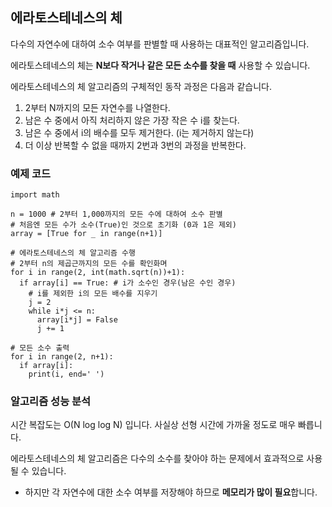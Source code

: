 ## 에라토스테네스의 체
다수의 자연수에 대하여 소수 여부를 판별할 때 사용하는 대표적인 알고리즘입니다.

에라토스테네스의 체는 **N보다 작거나 같은 모든 소수를 찾을 때** 사용할 수 있습니다.

에라토스테네스의 체 알고리즘의 구체적인 동작 과정은 다음과 같습니다.
1. 2부터 N까지의 모든 자연수를 나열한다.
2. 남은 수 중에서 아직 처리하지 않은 가장 작은 수 i를 찾는다.
3. 남은 수 중에서 i의 배수를 모두 제거한다. (i는 제거하지 않는다)
4. 더 이상 반복할 수 없을 때까지 2번과 3번의 과정을 반복한다.

### 예제 코드
```
import math

n = 1000 # 2부터 1,000까지의 모든 수에 대하여 소수 판별
# 처음엔 모든 수가 소수(True)인 것으로 초기화 (0과 1은 제외)
array = [True for _ in range(n+1)]

# 에라토스테네스의 체 알고리즘 수행
# 2부터 n의 제곱근까지의 모든 수를 확인화며
for i in range(2, int(math.sqrt(n))+1):
  if array[i] == True: # i가 소수인 경우(남은 수인 경우)
    # i를 제외한 i의 모든 배수를 지우기
    j = 2
    while i*j <= n:
      array[i*j] = False
      j += 1

# 모든 소수 출력
for i in range(2, n+1):
  if array[i]:
    print(i, end=' ')
```

### 알고리즘 성능 분석
시간 복잡도는 O(N log log N) 입니다. 사실상 선형 시간에 가까울 정도로 매우 빠릅니다.

에라토스테네스의 체 알고리즘은 다수의 소수를 찾아야 하는 문제에서 효과적으로 사용될 수 있습니다.
- 하지만 각 자연수에 대한 소수 여부를 저장해야 하므로 **메모리가 많이 필요**합니다.
